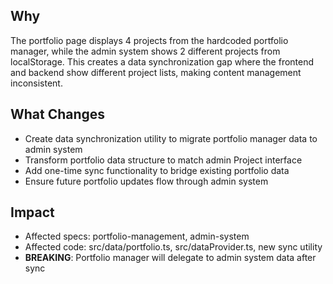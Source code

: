 ## Why
The portfolio page displays 4 projects from the hardcoded portfolio manager, while the admin system shows 2 different projects from localStorage. This creates a data synchronization gap where the frontend and backend show different project lists, making content management inconsistent.

## What Changes
- Create data synchronization utility to migrate portfolio manager data to admin system
- Transform portfolio data structure to match admin Project interface
- Add one-time sync functionality to bridge existing portfolio data
- Ensure future portfolio updates flow through admin system

## Impact
- Affected specs: portfolio-management, admin-system
- Affected code: src/data/portfolio.ts, src/dataProvider.ts, new sync utility
- **BREAKING**: Portfolio manager will delegate to admin system data after sync